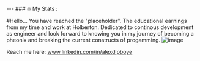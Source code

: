 --- ### :fire: My Stats : 

#Hello... You have reached the "placeholder". The educational earnings from my time and work at Holberton. Dedicated to continous development as engineer and look forward to knowing you in my journey of becoming a pheonix and breaking the current constructs of progamming.
![image](https://github.com/Tribeoftech/Tribeoftech/assets/113186733/7a7859e4-309f-4d6c-9790-e526d6434992)

Reach me here: www.linkedin.com/in/alexdipboye

